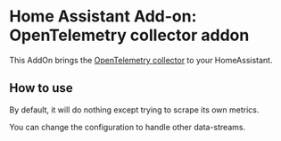 # Home Assistant Add-on: OpenTelemetry collector addon

This AddOn brings the [OpenTelemetry collector](https://github.com/open-telemetry/opentelemetry-collector-contrib) to your HomeAssistant.

## How to use

By default, it will do nothing except trying to scrape its own metrics.

You can change the configuration to handle other data-streams.
